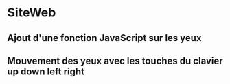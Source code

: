# SiteWeb

## Ajout d'une fonction JavaScript sur les yeux ##

## Mouvement des yeux avec les touches du clavier up down left right ##
